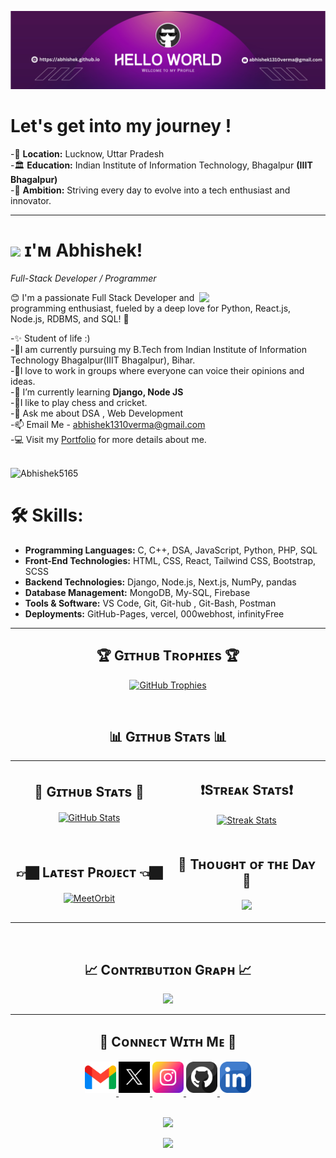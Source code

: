 <!--Banner-->
![Abhishek5165 Banner Image](https://github.com/Abhishek5165/Abhishek5165/blob/main/banner.jpg)

# Let's get into my journey !


-📍 **Location:** Lucknow, Uttar Pradesh <br>
-🏛️ **Education:**  Indian Institute of Information Technology, Bhagalpur **(IIIT Bhagalpur)**<br>
-🚀 **Ambition:** Striving every day to evolve into a tech enthusiast and innovator.

---

<!--Header Name-->
# <img src="https://emojis.slackmojis.com/emojis/images/1531849430/4246/blob-sunglasses.gif?1531849430" width="30"/> ɪ'ᴍ Abhishek! 
*Full-Stack Developer / Programmer*
<br /> 

<!--Night Owl image-->
<div>
  <img align="right" width="40%" src="https://owlbertsio-resized.s3.amazonaws.com/Popper.psd.full.png">
</div>
<p align="left">😊 I'm a passionate Full Stack Developer and programming enthusiast, fueled by a deep love for Python, React.js, Node.js, RDBMS, and SQL! 🚀</p>

-✨ Student of life :)<br/>
-📕I am currently pursuing my B.Tech from Indian Institute of Information Technology Bhagalpur(IIIT Bhagalpur), Bihar.<br/>
-🤝I love to work in groups where everyone can voice their opinions and ideas.<br/>
-🌱 I’m currently learning <strong> Django, Node JS </strong><br>
-🏏I like to play chess and cricket.<br>
-💬 Ask me about DSA , Web Development<br/>
-📫 Email Me - <a href="https://gmail.com">abhishek1310verma@gmail.com</a><br/>
-💻 Visit my [Portfolio](https://secret-lemon-xi.vercel.app/) for more details about me.
<br/>
<br/>
<!--Profile Count Badge-->
<p align="left">
  <img src="https://komarev.com/ghpvc/?username=Abhishek5165&label=Profile%20views&color=770677&style=for-the-badge&logo=star" alt="Abhishek5165" style="padding-right:20px;" />
</p>

# 🛠️ Skills:

- **Programming Languages:** C, C++, DSA, JavaScript, Python, PHP, SQL
- **Front-End Technologies:** HTML, CSS, React, Tailwind CSS, Bootstrap, SCSS
- **Backend Technologies:** Django, Node.js, Next.js, NumPy, pandas
- **Database Management:** MongoDB, My-SQL, Firebase
- **Tools & Software:** VS Code, Git, Git-hub , Git-Bash, Postman
- **Deployments:** GitHub-Pages, vercel, 000webhost, infinityFree
  
---
<!--Trophies Section-->   
<h2 align="center">🏆 Gɪᴛʜᴜʙ Tʀᴏᴘʜɪᴇs 🏆</h2>
<p align="center">
  <a href="https://github.com/Abhishek5165">
    <picture>
      <source media="(prefers-color-scheme: dark)" srcset="https://github-profile-trophy.vercel.app/?username=Abhishek5165&no-bg=true&row=2&column=6&margin-w=20&margin-h=20&theme=monokai">
      <source media="(prefers-color-scheme: light)" srcset="https://github-profile-trophy.vercel.app/?username=Abhishek5165&no-bg=true&row=2&column=6&margin-w=20&margin-h=20">
      <img alt="GitHub Trophies" src="https://github-profile-trophy.vercel.app/?username=Abhishek5165&no-bg=true&no-frame=true&row=2&column=6&margin-w=20&margin-h=20">
    </picture>
  </a>
</p>
<br />


<!--Github stats Table--> 
<h2 align="center">📊 Gɪᴛʜᴜʙ Sᴛᴀᴛs 📊</h2>

<table width="100%">
  <tr>
    <td width="50%">
      <h2 align="center">🧣 Gɪᴛʜᴜʙ Sᴛᴀᴛs 🧣</h2>
      <p align="center">
        <a href="https://github.com/Abhishek5165">
          <img align="center" src="https://github-readme-stats.vercel.app/api?username=Abhishek5165&count_private=true&show_icons=true&theme=nightowl&bg_color=0,000000,441350&title_color=c56a90&text_color=ffffff&rank_icon=github&hide=prs,issues,contribs&show=reviews,prs_merged,prs_merged_percentage" alt="GitHub Stats" />
        </a>
      </p>
    </td>
    <td width="50%">
      <h2 align="center">❗️Sᴛʀᴇᴀᴋ Sᴛᴀᴛs❗️</h2>
      <p align="center">
        <a href="https://github.com/Abhishek5165">
          <img align="center" src="https://streak-stats.demolab.com?user=Abhishek5165&theme=nightowl&background=0,000000,441350&fire=ffeb95&ring=ffeb95&sideNums=ffffff&sideLabels=ffffff&dates=c56a90&currStreakNum=ffffff" alt="Streak Stats" />
        </a>
      </p>
    </td>
  </tr>
  <tr>
    <td width="50%">
      <h2 align="center">👉🏿 Lᴀᴛᴇsᴛ Pʀᴏᴊᴇᴄᴛ 👈🏿</h2>
      <p align="center">
        <a href="https://github.com/Abhishek5165/MeetOrbit">
          <img align="center" width="470" src="https://github-readme-stats.vercel.app/api/pin/?username=Abhishek5165&repo=MeetOrbit&theme=nightowl&show_owner=true&bg_color=0,000000,441350&title_color=c56a90&text_color=ffffff" alt="MeetOrbit" />
        </a>
      </p>
    </td>
    <td width="50%">
      <h2 align="center">🌟 Tʜᴏᴜɢʜᴛ ᴏғ ᴛʜᴇ Dᴀʏ 🌟</h2>
      <p align="center">
    <img src="https://readme-daily-quotes.vercel.app/api?author=Steve%20Jobs&quote=Have%20the%20courage%20to%20follow%20your%20heart%20and%20intuition.%20They%20somehow%20know%20what%20you%20truly%20want%20to%20become.&theme=dark&bg_color=220a28&author_color=ffeb95&accent_color=c56a90">
</p>
    </td>
  </tr>
</table>
<br />

<!--Contribution Graph-->
<h2 align="center">📈 Cᴏɴᴛʀɪʙᴜᴛɪᴏɴ Gʀᴀᴘʜ 📈</h2>
<div align="center">
    <img src="https://github-readme-activity-graph.vercel.app/graph?username=Abhishek5165&bg_color=220a28&&color=ffffff&line=c56a90&point=ffeb95&area=false&hide_border=false" border-radius="15">
</div>

---

<!--Contact Section--> 

<h2 align="center">🤝 Cᴏɴɴᴇᴄᴛ Wɪᴛʜ Mᴇ 🤝 </h2>
<div align="center">
  
<a href="mailto:abhishek1310verma@gmail.com" target="_blank">
<img src="./gmail.png" width=50 height=50 alt="abhishek1310verma@gmail.com" style="margin-bottom: 5px;" />
</a>

<a href="https://x.com/Abhishek_13107" target="_blank">
<img src="./twitter.png" width=50 height=50 alt="Abhishek_13107" style="margin-bottom: 5px;" />
</a>

<a href="https://www.instagram.com/abhishek_v13" target="_blank">
<img src="./instagram.png" width=50 height=50 alt="abhishek_v13" style="margin-bottom: 5px;" />
</a>

<a href="https://github.com/Abhishek5165" target="_blank">
<img src="./github.png" width=50 height=50 alt="Abhishek5165" style="margin-bottom: 5px;" />
</a>

<a href="https://www.linkedin.com/in/abhishek-verma-600899247/" target="_blank">
<img src="./linkedin.png" width=50 height=50 alt="linkedin" style="margin-bottom: 5px;" />
</a>
</div>
<br/>
<p align="center">
  <img src="https://github.com/Abhishek5165/Abhishek5165/blob/main/git.avif"/>
</p>
<!--Footer--> 
<p align="center">
  <img src="https://capsule-render.vercel.app/api?type=waving&color=3da37a&height=65&section=footer"/>
</p>
